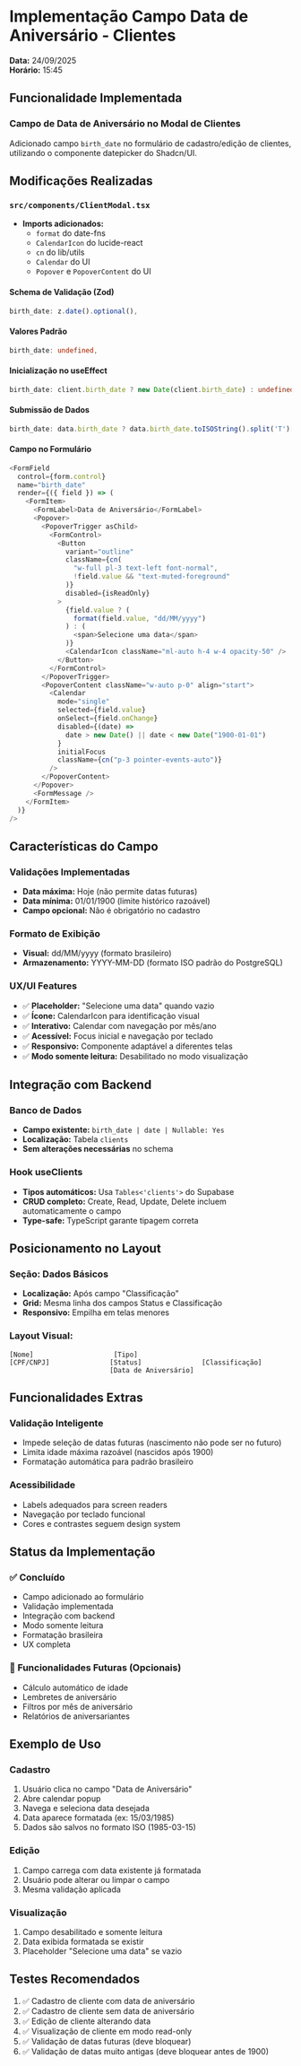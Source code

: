 # Implementação Campo Data de Aniversário - Clientes
**Data:** 24/09/2025  
**Horário:** 15:45  

## Funcionalidade Implementada

### Campo de Data de Aniversário no Modal de Clientes
Adicionado campo `birth_date` no formulário de cadastro/edição de clientes, utilizando o componente datepicker do Shadcn/UI.

## Modificações Realizadas

### `src/components/ClientModal.tsx`
- **Imports adicionados:**
  - `format` do date-fns
  - `CalendarIcon` do lucide-react
  - `cn` do lib/utils
  - `Calendar` do UI
  - `Popover` e `PopoverContent` do UI

#### Schema de Validação (Zod)
```typescript
birth_date: z.date().optional(),
```

#### Valores Padrão
```typescript
birth_date: undefined,
```

#### Inicialização no useEffect
```typescript
birth_date: client.birth_date ? new Date(client.birth_date) : undefined,
```

#### Submissão de Dados
```typescript
birth_date: data.birth_date ? data.birth_date.toISOString().split('T')[0] : null,
```

#### Campo no Formulário
```typescript
<FormField
  control={form.control}
  name="birth_date"
  render={({ field }) => (
    <FormItem>
      <FormLabel>Data de Aniversário</FormLabel>
      <Popover>
        <PopoverTrigger asChild>
          <FormControl>
            <Button
              variant="outline"
              className={cn(
                "w-full pl-3 text-left font-normal",
                !field.value && "text-muted-foreground"
              )}
              disabled={isReadOnly}
            >
              {field.value ? (
                format(field.value, "dd/MM/yyyy")
              ) : (
                <span>Selecione uma data</span>
              )}
              <CalendarIcon className="ml-auto h-4 w-4 opacity-50" />
            </Button>
          </FormControl>
        </PopoverTrigger>
        <PopoverContent className="w-auto p-0" align="start">
          <Calendar
            mode="single"
            selected={field.value}
            onSelect={field.onChange}
            disabled={(date) =>
              date > new Date() || date < new Date("1900-01-01")
            }
            initialFocus
            className={cn("p-3 pointer-events-auto")}
          />
        </PopoverContent>
      </Popover>
      <FormMessage />
    </FormItem>
  )}
/>
```

## Características do Campo

### Validações Implementadas
- **Data máxima:** Hoje (não permite datas futuras)
- **Data mínima:** 01/01/1900 (limite histórico razoável)
- **Campo opcional:** Não é obrigatório no cadastro

### Formato de Exibição
- **Visual:** dd/MM/yyyy (formato brasileiro)
- **Armazenamento:** YYYY-MM-DD (formato ISO padrão do PostgreSQL)

### UX/UI Features
- ✅ **Placeholder:** "Selecione uma data" quando vazio
- ✅ **Ícone:** CalendarIcon para identificação visual
- ✅ **Interativo:** Calendar com navegação por mês/ano
- ✅ **Acessível:** Focus inicial e navegação por teclado
- ✅ **Responsivo:** Componente adaptável a diferentes telas
- ✅ **Modo somente leitura:** Desabilitado no modo visualização

## Integração com Backend

### Banco de Dados
- **Campo existente:** `birth_date | date | Nullable: Yes`
- **Localização:** Tabela `clients`
- **Sem alterações necessárias** no schema

### Hook useClients
- **Tipos automáticos:** Usa `Tables<'clients'>` do Supabase
- **CRUD completo:** Create, Read, Update, Delete incluem automaticamente o campo
- **Type-safe:** TypeScript garante tipagem correta

## Posicionamento no Layout

### Seção: Dados Básicos
- **Localização:** Após campo "Classificação"
- **Grid:** Mesma linha dos campos Status e Classificação
- **Responsivo:** Empilha em telas menores

### Layout Visual:
```
[Nome]                    [Tipo]
[CPF/CNPJ]               [Status]               [Classificação]
                         [Data de Aniversário]
```

## Funcionalidades Extras

### Validação Inteligente
- Impede seleção de datas futuras (nascimento não pode ser no futuro)
- Limita idade máxima razoável (nascidos após 1900)
- Formatação automática para padrão brasileiro

### Acessibilidade
- Labels adequados para screen readers
- Navegação por teclado funcional
- Cores e contrastes seguem design system

## Status da Implementação

### ✅ Concluído
- Campo adicionado ao formulário
- Validação implementada
- Integração com backend
- Modo somente leitura
- Formatação brasileira
- UX completa

### 🔄 Funcionalidades Futuras (Opcionais)
- Cálculo automático de idade
- Lembretes de aniversário
- Filtros por mês de aniversário
- Relatórios de aniversariantes

## Exemplo de Uso

### Cadastro
1. Usuário clica no campo "Data de Aniversário"
2. Abre calendar popup
3. Navega e seleciona data desejada
4. Data aparece formatada (ex: 15/03/1985)
5. Dados são salvos no formato ISO (1985-03-15)

### Edição
1. Campo carrega com data existente já formatada
2. Usuário pode alterar ou limpar o campo
3. Mesma validação aplicada

### Visualização
1. Campo desabilitado e somente leitura
2. Data exibida formatada se existir
3. Placeholder "Selecione uma data" se vazio

## Testes Recomendados
1. ✅ Cadastro de cliente com data de aniversário
2. ✅ Cadastro de cliente sem data de aniversário
3. ✅ Edição de cliente alterando data
4. ✅ Visualização de cliente em modo read-only
5. ✅ Validação de datas futuras (deve bloquear)
6. ✅ Validação de datas muito antigas (deve bloquear antes de 1900)